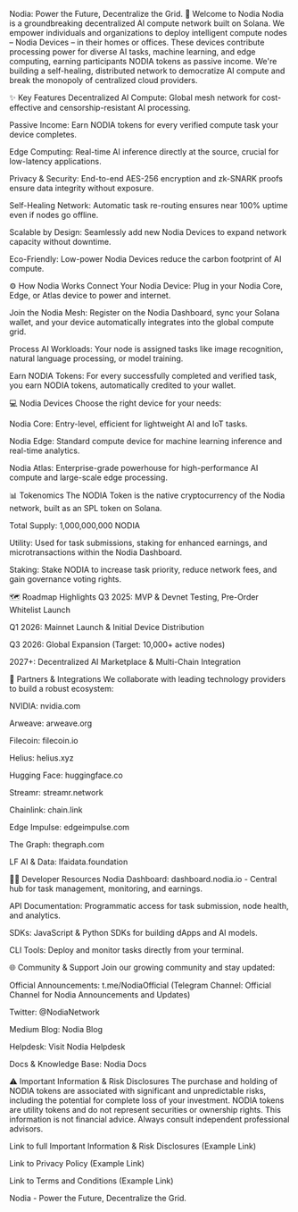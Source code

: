 Nodia: Power the Future, Decentralize the Grid.
🚀 Welcome to Nodia
Nodia is a groundbreaking decentralized AI compute network built on Solana. We empower individuals and organizations to deploy intelligent compute nodes – Nodia Devices – in their homes or offices. These devices contribute processing power for diverse AI tasks, machine learning, and edge computing, earning participants NODIA tokens as passive income. We're building a self-healing, distributed network to democratize AI compute and break the monopoly of centralized cloud providers.

✨ Key Features
Decentralized AI Compute: Global mesh network for cost-effective and censorship-resistant AI processing.

Passive Income: Earn NODIA tokens for every verified compute task your device completes.

Edge Computing: Real-time AI inference directly at the source, crucial for low-latency applications.

Privacy & Security: End-to-end AES-256 encryption and zk-SNARK proofs ensure data integrity without exposure.

Self-Healing Network: Automatic task re-routing ensures near 100% uptime even if nodes go offline.

Scalable by Design: Seamlessly add new Nodia Devices to expand network capacity without downtime.

Eco-Friendly: Low-power Nodia Devices reduce the carbon footprint of AI compute.

⚙️ How Nodia Works
Connect Your Nodia Device: Plug in your Nodia Core, Edge, or Atlas device to power and internet.

Join the Nodia Mesh: Register on the Nodia Dashboard, sync your Solana wallet, and your device automatically integrates into the global compute grid.

Process AI Workloads: Your node is assigned tasks like image recognition, natural language processing, or model training.

Earn NODIA Tokens: For every successfully completed and verified task, you earn NODIA tokens, automatically credited to your wallet.

💻 Nodia Devices
Choose the right device for your needs:

Nodia Core: Entry-level, efficient for lightweight AI and IoT tasks.

Nodia Edge: Standard compute device for machine learning inference and real-time analytics.

Nodia Atlas: Enterprise-grade powerhouse for high-performance AI compute and large-scale edge processing.

📊 Tokenomics
The NODIA Token is the native cryptocurrency of the Nodia network, built as an SPL token on Solana.

Total Supply: 1,000,000,000 NODIA

Utility: Used for task submissions, staking for enhanced earnings, and microtransactions within the Nodia Dashboard.

Staking: Stake NODIA to increase task priority, reduce network fees, and gain governance voting rights.

🗺️ Roadmap Highlights
Q3 2025: MVP & Devnet Testing, Pre-Order Whitelist Launch

Q1 2026: Mainnet Launch & Initial Device Distribution

Q3 2026: Global Expansion (Target: 10,000+ active nodes)

2027+: Decentralized AI Marketplace & Multi-Chain Integration

🤝 Partners & Integrations
We collaborate with leading technology providers to build a robust ecosystem:

NVIDIA: nvidia.com

Arweave: arweave.org

Filecoin: filecoin.io

Helius: helius.xyz

Hugging Face: huggingface.co

Streamr: streamr.network

Chainlink: chain.link

Edge Impulse: edgeimpulse.com

The Graph: thegraph.com

LF AI & Data: lfaidata.foundation

🧑‍💻 Developer Resources
Nodia Dashboard: dashboard.nodia.io - Central hub for task management, monitoring, and earnings.

API Documentation: Programmatic access for task submission, node health, and analytics.

SDKs: JavaScript & Python SDKs for building dApps and AI models.

CLI Tools: Deploy and monitor tasks directly from your terminal.

🌐 Community & Support
Join our growing community and stay updated:

Official Announcements: t.me/NodiaOfficial (Telegram Channel: Official Channel for Nodia Announcements and Updates)

Twitter: @NodiaNetwork

Medium Blog: Nodia Blog

Helpdesk: Visit Nodia Helpdesk

Docs & Knowledge Base: Nodia Docs

⚠️ Important Information & Risk Disclosures
The purchase and holding of NODIA tokens are associated with significant and unpredictable risks, including the potential for complete loss of your investment. NODIA tokens are utility tokens and do not represent securities or ownership rights. This information is not financial advice. Always consult independent professional advisors.

Link to full Important Information & Risk Disclosures (Example Link)

Link to Privacy Policy (Example Link)

Link to Terms and Conditions (Example Link)

Nodia - Power the Future, Decentralize the Grid.
